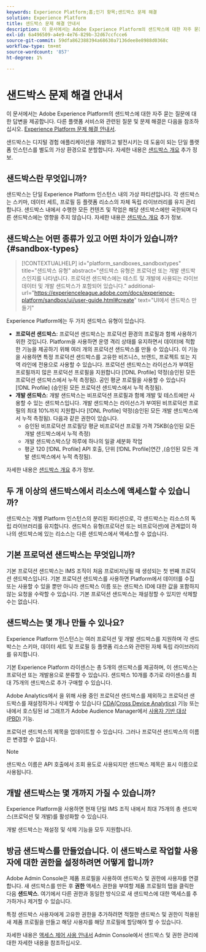 ```yaml
---
keywords: Experience Platform;홈;인기 항목;샌드박스 문제 해결
solution: Experience Platform
title: 샌드박스 문제 해결 안내서
description: 이 문서에서는 Adobe Experience Platform의 샌드박스에 대한 자주 묻는 질문에 대한 답변을 제공합니다.
exl-id: 6a496509-a4e9-4e76-829b-32d67ccfcce6
source-git-commit: 59dfa862388394a68630a7136dee8e8988d0368c
workflow-type: tm+mt
source-wordcount: '857'
ht-degree: 1%

---
```


# 샌드박스 문제 해결 안내서

이 문서에서는 Adobe Experience Platform의 샌드박스에 대한 자주 묻는 질문에 대한 답변을 제공합니다. 다른 플랫폼 서비스와 관련된 질문 및 문제 해결은 다음을 참조하십시오. [Experience Platform 문제 해결 안내서](../landing/troubleshooting.md).

샌드박스는 디지털 경험 애플리케이션을 개발하고 발전시키는 데 도움이 되는 단일 플랫폼 인스턴스를 별도의 가상 환경으로 분할합니다. 자세한 내용은 [샌드박스 개요](home.md) 추가 정보.

## 샌드박스란 무엇입니까?

샌드박스는 단일 Experience Platform 인스턴스 내의 가상 파티션입니다. 각 샌드박스는 스키마, 데이터 세트, 프로필 등 플랫폼 리소스의 자체 독립 라이브러리를 유지 관리합니다. 샌드박스 내에서 수행한 모든 컨텐츠 및 작업은 해당 샌드박스에만 국한되며 다른 샌드박스에는 영향을 주지 않습니다. 자세한 내용은 [샌드박스 개요](home.md) 추가 정보.

## 샌드박스는 어떤 종류가 있고 어떤 차이가 있습니까? {#sandbox-types}

>[!CONTEXTUALHELP]
>id="platform_sandboxes_sandboxtypes"
>title="샌드박스 유형"
>abstract="샌드박스 유형은 프로덕션 또는 개발 샌드박스인지를 나타냅니다. 프로덕션 샌드박스에는 테스트 및 개발에 사용되는 라이브 데이터 및 개발 샌드박스가 포함되어 있습니다."
>additional-url="https://experienceleague.adobe.com/docs/experience-platform/sandbox/ui/user-guide.html#create" text="UI에서 샌드박스 만들기"

Experience Platform에는 두 가지 샌드박스 유형이 있습니다.

* **프로덕션 샌드박스**: 프로덕션 샌드박스는 프로덕션 환경의 프로필과 함께 사용하기 위한 것입니다. Platform을 사용하면 운영 격리 상태를 유지하면서 데이터에 적합한 기능을 제공하기 위해 여러 개의 프로덕션 샌드박스를 만들 수 있습니다. 이 기능을 사용하면 특정 프로덕션 샌드박스를 고유한 비즈니스, 브랜드, 프로젝트 또는 지역 라인에 전용으로 사용할 수 있습니다. 프로덕션 샌드박스는 라이선스가 부여된 프로필까지 많은 프로덕션 프로필을 지원합니다 [!DNL Profile] 약정(승인된 모든 프로덕션 샌드박스에서 누적 측정됨). 공인 평균 프로필을 사용할 수 있습니다 [!DNL Profile] (승인된 모든 프로덕션 샌드박스에서 누적 측정됨).
* **개발 샌드박스**: 개발 샌드박스는 비프로덕션 프로필과 함께 개발 및 테스트에만 사용할 수 있는 샌드박스입니다. 개발 샌드박스는 라이선스가 부여된 비프로덕션 프로필의 최대 10%까지 지원합니다 [!DNL Profile] 약정(승인된 모든 개발 샌드박스에서 누적 측정됨). 다음과 같은 권한이 있습니다.
   * 승인된 비프로덕션 프로필당 평균 비프로덕션 프로필 가격 75KB(승인된 모든 개발 샌드박스에서 누적 측정)
   * 개발 샌드박스박스당 하루에 하나의 일괄 세분화 작업
   * 평균 120 [!DNL Profile] API 호출, 단위 [!DNL Profile]연간 ,(승인된 모든 개발 샌드박스에서 누적 측정됨).

자세한 내용은 [샌드박스 개요](./home.md) 추가 정보.

## 두 개 이상의 샌드박스에서 리소스에 액세스할 수 있습니까?

샌드박스는 개별 Platform 인스턴스의 분리된 파티션으로, 각 샌드박스는 리소스의 독립 라이브러리를 유지합니다. 샌드박스 유형(프로덕션 또는 비프로덕션)에 관계없이 하나의 샌드박스에 있는 리소스는 다른 샌드박스에서 액세스할 수 없습니다.

## 기본 프로덕션 샌드박스는 무엇입니까?

기본 프로덕션 샌드박스는 IMS 조직이 처음 프로비저닝될 때 생성되는 첫 번째 프로덕션 샌드박스입니다. 기본 프로덕션 샌드박스를 사용하면 Platform에서 데이터를 수집 또는 사용할 수 있을 뿐만 아니라 샌드박스 이름 또는 샌드박스 ID에 대한 값을 포함하지 않는 요청을 수락할 수 있습니다. 기본 프로덕션 샌드박스는 재설정할 수 있지만 삭제할 수는 없습니다.

## 샌드박스는 몇 개나 만들 수 있나요?

Experience Platform 인스턴스는 여러 프로덕션 및 개발 샌드박스를 지원하며 각 샌드박스는 스키마, 데이터 세트 및 프로필 등 플랫폼 리소스와 관련된 자체 독립 라이브러리를 유지합니다.

기본 Experience Platform 라이센스는 총 5개의 샌드박스를 제공하며, 이 샌드박스는 프로덕션 또는 개발용으로 분류할 수 있습니다. 샌드박스 10개를 추가로 라이센스를 최대 75개의 샌드박스로 추가 구매할 수 있습니다.

Adobe Analytics에서 을 위해 사용 중인 프로덕션 샌드박스를 제외하고 프로덕션 샌드박스를 재설정하거나 삭제할 수 있습니다 [CDA(Cross Device Analytics)](https://experienceleague.adobe.com/docs/analytics/components/cda/overview.html) 기능 또는 내에서 호스팅된 id 그래프가 Adobe Audience Manager에서 [사용자 기반 대상(PBD)](https://experienceleague.adobe.com/docs/audience-manager/user-guide/features/destinations/people-based/people-based-destinations-overview.html) 기능.

프로덕션 샌드박스의 제목을 업데이트할 수 있습니다. 그러나 프로덕션 샌드박스의 이름은 변경할 수 없습니다.

>[!NOTE]
>
>샌드박스 이름은 API 호출에서 조회 용도로 사용되지만 샌드박스 제목은 표시 이름으로 사용됩니다.

## 개발 샌드박스는 몇 개까지 가질 수 있습니까?

Experience Platform을 사용하면 현재 단일 IMS 조직 내에서 최대 75개의 총 샌드박스(프로덕션 및 개발)를 활성화할 수 있습니다.

개발 샌드박스는 재설정 및 삭제 기능을 모두 지원합니다.

## 방금 샌드박스를 만들었습니다. 이 샌드박스로 작업할 사용자에 대한 권한을 설정하려면 어떻게 합니까?

Adobe Admin Console은 제품 프로필을 사용하여 샌드박스 및 권한에 사용자를 연결합니다. 새 샌드박스를 만든 후 **권한** 액세스 권한을 부여할 제품 프로필의 탭을 클릭한 다음 **샌드박스**. 여기에서 다른 권한과 동일한 방식으로 새 샌드박스에 대한 액세스를 추가하거나 제거할 수 있습니다.

특정 샌드박스 사용자에게 고유한 권한을 추가하려면 적절한 샌드박스 및 권한이 적용된 새 제품 프로필을 만들고 해당 사용자를 해당 프로필에 할당해야 할 수 있습니다.

자세한 내용은 [액세스 제어 사용 안내서](../access-control/ui/overview.md) Admin Console에서 샌드박스 및 권한 관리에 대한 자세한 내용을 참조하십시오.
